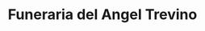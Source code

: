 ---
title: "Funeraria del Angel Trevino"
url: /san-antonio/funeraria-del-angel-trevino/
shop: funeral directors
---